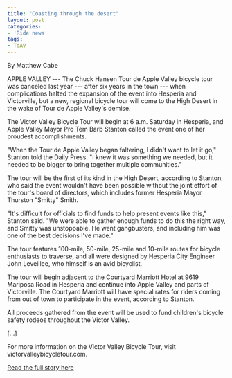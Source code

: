 ```yaml
---
title: "Coasting through the desert"
layout: post
categories:
- 'Ride news'
tags:
- TdAV
---
```


By Matthew Cabe

APPLE VALLEY --- The Chuck Hansen Tour de Apple Valley bicycle tour was canceled last year --- after six years in the town --- when complications halted the expansion of the event into Hesperia and Victorville, but a new, regional bicycle tour will come to the High Desert in the wake of Tour de Apple Valley's demise.

The Victor Valley Bicycle Tour will begin at 6 a.m. Saturday in Hesperia, and Apple Valley Mayor Pro Tem Barb Stanton called the event one of her proudest accomplishments.

"When the Tour de Apple Valley began faltering, I didn't want to let it go," Stanton told the Daily Press. "I knew it was something we needed, but it needed to be bigger to bring together multiple communities."

The tour will be the first of its kind in the High Desert, according to Stanton, who said the event wouldn't have been possible without the joint effort of the tour's board of directors, which includes former Hesperia Mayor Thurston "Smitty" Smith.

"It's difficult for officials to find funds to help present events like this," Stanton said. "We were able to gather enough funds to do this the right way, and Smitty was unstoppable. He went gangbusters, and including him was one of the best decisions I've made."

The tour features 100-mile, 50-mile, 25-mile and 10-mile routes for bicycle enthusiasts to traverse, and all were designed by Hesperia City Engineer John Leveillee, who himself is an avid bicyclist.

The tour will begin adjacent to the Courtyard Marriott Hotel at 9619 Mariposa Road in Hesperia and continue into Apple Valley and parts of Victorville. The Courtyard Marriott will have special rates for riders coming from out of town to participate in the event, according to Stanton.

All proceeds gathered from the event will be used to fund children's bicycle safety rodeos throughout the Victor Valley.

\[...\]

For more information on the Victor Valley Bicycle Tour, visit victorvalleybicycletour.com.

[Read the full story here](https://www.vvdailypress.com)
